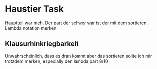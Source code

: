 # Haustier Task
Hauptteil war meh. Der part der schwer war ist der mit dem sortieren. Lambda notation merken
## Klausurhinkriegbarkeit
Unwahrscheinlich, dass es dran kommt aber das sortieren sollte ich mir trotzdem merken, especially den lambda part 8/10
